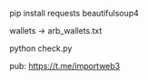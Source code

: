 pip install requests beautifulsoup4

wallets -> arb_wallets.txt

python check.py

pub: https://t.me/importweb3
